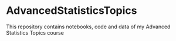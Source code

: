 # AdvancedStatisticsTopics
This repository contains notebooks, code and data of my Advanced Statistics Topics course
